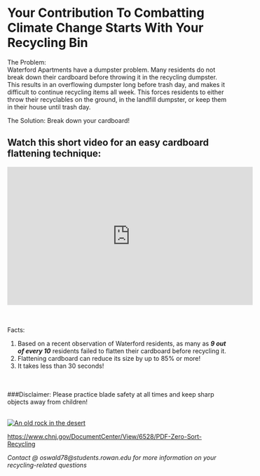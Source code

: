 # Your Contribution To Combatting Climate Change Starts With Your Recycling Bin

The Problem: 
<br>
Waterford Apartments have a dumpster problem. Many residents do not break down their cardboard before throwing it in the recycling dumpster. This results in an overflowing dumpster long before trash day, and makes it difficult to continue recycling items all week. This forces residents to either throw their recyclables on the ground, in the landfill dumpster, or keep them in their house until trash day. 

The Solution:
Break down your cardboard!

## Watch this short video for an easy cardboard flattening technique: 

<iframe width="560" height="315" src="https://www.youtube.com/embed/yPi2yNENia0" title="YouTube video player" frameborder="0" allow="accelerometer; autoplay; clipboard-write; encrypted-media; gyroscope; picture-in-picture" allowfullscreen></iframe>

<br><br>
Facts:
1. Based on a recent observation of Waterford residents, as many as ***9 out of every 10*** residents failed to flatten their cardboard before recycling it. 
2. Flattening cardboard can reduce its size by up to 85% or more! 
3. It takes less than 30 seconds!

<br><br>
###Disclaimer: Please practice blade safety at all times and keep sharp objects away from children!
<br><br>

[![An old rock in the desert](/assets/images/shiprock.jpg "Shiprock, New Mexico by Beau Rogers")](https://www.flickr.com/photos/beaurogers/31833779864/in/photolist-Qv3rFw-34mt9F-a9Cmfy-5Ha3Zi-9msKdv-o3hgjr-hWpUte-4WMsJ1-KUQ8N-deshUb-vssBD-6CQci6-8AFCiD-zsJWT-nNfsgB-dPDwZJ-bn9JGn-5HtSXY-6CUhAL-a4UTXB-ugPum-KUPSo-fBLNm-6CUmpy-4WMsc9-8a7D3T-83KJev-6CQ2bK-nNusHJ-a78rQH-nw3NvT-7aq2qf-8wwBso-3nNceh-ugSKP-4mh4kh-bbeeqH-a7biME-q3PtTf-brFpgb-cg38zw-bXMZc-nJPELD-f58Lmo-bXMYG-bz8AAi-bxNtNT-bXMYi-bXMY6-bXMYv)

https://www.chnj.gov/DocumentCenter/View/6528/PDF-Zero-Sort-Recycling

<footer>
    <address>
        Contact @ oswald78@students.rowan.edu for more information on your recycling-related questions

